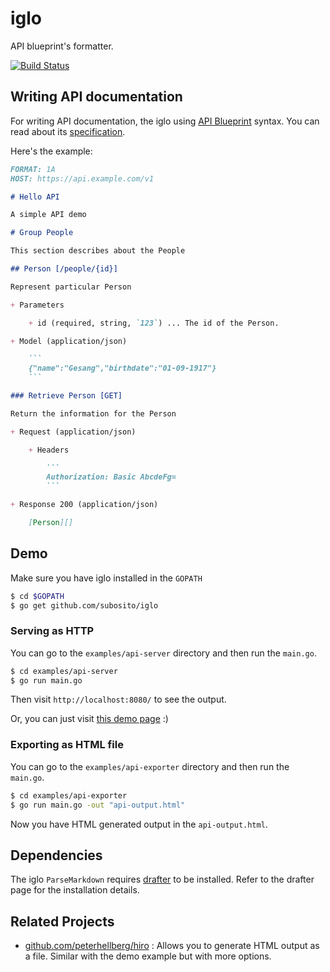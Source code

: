 # iglo

API blueprint's formatter.

[![Build Status](https://drone.io/github.com/subosito/iglo/status.png)](https://drone.io/github.com/subosito/iglo/latest)

## Writing API documentation

For writing API documentation, the iglo using [API Blueprint](http://apiblueprint.org/) syntax. You can read about its [specification](https://github.com/apiaryio/api-blueprint/blob/master/API%20Blueprint%20Specification.md).

Here's the example:

```markdown
FORMAT: 1A
HOST: https://api.example.com/v1

# Hello API

A simple API demo

# Group People

This section describes about the People

## Person [/people/{id}]

Represent particular Person

+ Parameters

    + id (required, string, `123`) ... The id of the Person.

+ Model (application/json)

    ```
    {"name":"Gesang","birthdate":"01-09-1917"}
    ```

### Retrieve Person [GET]

Return the information for the Person

+ Request (application/json)

    + Headers

        ```
        Authorization: Basic AbcdeFg=
        ```

+ Response 200 (application/json)

    [Person][]

```

## Demo

Make sure you have iglo installed in the `GOPATH`

```bash
$ cd $GOPATH
$ go get github.com/subosito/iglo
```

### Serving as HTTP

You can go to the `examples/api-server` directory and then run the `main.go`.

```bash
$ cd examples/api-server
$ go run main.go
```

Then visit `http://localhost:8080/` to see the output.

Or, you can just visit [this demo page](http://htmlpreview.github.io/?https://gist.github.com/subosito/6725894/raw/523f354769841728ede913e1a6d93bd593ef0a3e/iglo-preview.html) :)

### Exporting as HTML file

You can go to the `examples/api-exporter` directory and then run the `main.go`.

```bash
$ cd examples/api-exporter
$ go run main.go -out "api-output.html"
```

Now you have HTML generated output in the `api-output.html`.

## Dependencies

The iglo `ParseMarkdown` requires [drafter](https://github.com/apiaryio/drafter) to be installed. Refer to the drafter page for the installation details.

## Related Projects

- [github.com/peterhellberg/hiro](https://github.com/peterhellberg/hiro) : Allows you to generate HTML output as a file. Similar with the demo example but with more options.
